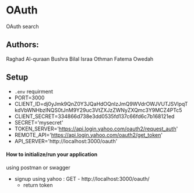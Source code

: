 # OAuth
OAuth search

## Authors:
Raghad Al-quraan
Bushra Bilal
Israa Othman 
Fatema Owedah

  ## Setup 
   - `.env` requirment 
   - PORT=3000
   - CLIENT_ID=dj0yJmk9QnZ0Y3JQaHdOQnlzJmQ9WVdrOWJVUTJSVlpqTkdVbWNHbzlNQS0tJnM9Y29uc3VtZXJzZWNyZXQmc3Y9MCZ4PTc5
   - CLIENT_SECRET=334866d738e3dd0535fd137c66fd6c7b168121ed
   - SECRET='mysecret'
   - TOKEN_SERVER='https://api.login.yahoo.com/oauth2/request_auth'
   - REMOTE_API='https://api.login.yahoo.com/oauth2/get_token'
   - API_SERVER='http://localhost:3000/oauth'


  #### How to initialize/run your application  
  using postman or swagger  
-  signup using yahoo : GET -  http://localhost:3000/oauth/
    + return token 

   

